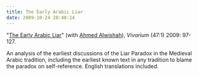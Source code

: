 ```yaml
---
title: The Early Arabic Liar
date: 2009-10-24 20:40:14
---
```


"[The Early Arabic Liar](http://files.davidsanson.com/research/ArabicLiar.pdf)" (with [Ahmed Alwishah](http://www.pitzer.edu/academics/faculty/alwishah/index.asp)), *Vivarium* (47:1) 2009: 97-127.
<span class="Z3988" title="url_ver=Z39.88-2004&amp;ctx_ver=Z39.88-2004&amp;rft_id=info%3Adoi/http%3A//dx.doi.org/10.1163/156853408X345909&amp;rft_val_fmt=info%3Aofi%2Ffmt%3Akev%3Amtx%3Ajournal&amp;rft.genre=article&amp;rft.atitle=The%20Early%20Arabic%20Liar%3A%20The%20Liar%20Paradox%20in%20the%20Islamic%20World%20from%20the%20Mid-Ninth%20to%20the%20Mid-Thirteenth%20Centuries%20CE&amp;rft.jtitle=Vivarium&amp;rft.volume=47&amp;rft.issue=1&amp;rft.aufirst=Ahmed&amp;rft.aulast=Alwishah&amp;rft.au=Ahmed%20Alwishah&amp;rft.au=David%20Sanson&amp;rft.date=2009&amp;rft.pages=97%E2%80%93127&amp;rft.issn=0042-7543&amp;rtf-id=http%3A//www.davidsanson.com/research/ArabicLiar.pdf">&nbsp;</span>

An analysis of the earliest discussions of the Liar Paradox in
the Medieval Arabic tradition, including the earliest known text in
any tradition to blame the paradox on self-reference. English
translations included.
